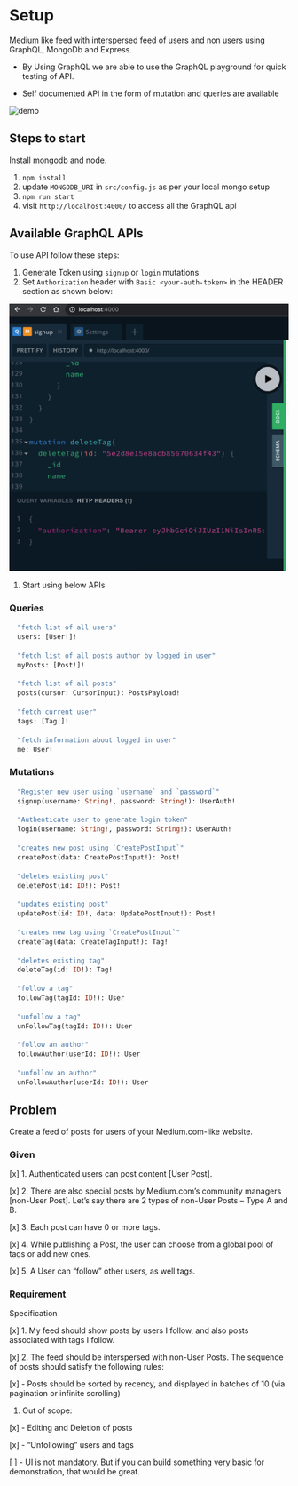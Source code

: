 # Setup

Medium like feed with interspersed feed of users and non users using GraphQL, MongoDb and Express.

- By Using GraphQL we are able to use the GraphQL playground for quick testing of API.

- Self documented API in the form of mutation and queries are available

![demo](graphql-auth.gif)

## Steps to start

Install mongodb and node.

1. `npm install`
2. update `MONGODB_URI` in `src/config.js` as per your local mongo setup
3. `npm run start`
4. visit `http://localhost:4000/` to access all the GraphQL api

## Available GraphQL APIs

To use API follow these steps:

1. Generate Token using `signup` or `login` mutations
2. Set `Authorization` header with `Basic <your-auth-token>` in the HEADER section as shown below:

![](setHeaderForAuth.png)


1. Start using below APIs


### Queries

```graphql
  "fetch list of all users"
  users: [User!]!

  "fetch list of all posts author by logged in user"
  myPosts: [Post!]!

  "fetch list of all posts"
  posts(cursor: CursorInput): PostsPayload!

  "fetch current user"
  tags: [Tag!]!

  "fetch information about logged in user"
  me: User!
```

### Mutations

```graphql
  "Register new user using `username` and `password`"
  signup(username: String!, password: String!): UserAuth!

  "Authenticate user to generate login token"
  login(username: String!, password: String!): UserAuth!

  "creates new post using `CreatePostInput`"
  createPost(data: CreatePostInput!): Post!

  "deletes existing post"
  deletePost(id: ID!): Post!

  "updates existing post"
  updatePost(id: ID!, data: UpdatePostInput!): Post!

  "creates new tag using `CreatePostInput`"
  createTag(data: CreateTagInput!): Tag!

  "deletes existing tag"
  deleteTag(id: ID!): Tag!

  "follow a tag"
  followTag(tagId: ID!): User

  "unfollow a tag"
  unFollowTag(tagId: ID!): User

  "follow an author"
  followAuthor(userId: ID!): User

  "unfollow an author"
  unFollowAuthor(userId: ID!): User
```



## Problem

Create a feed of posts for users of your Medium.com-like website.

### Given

[x] 1. Authenticated users can post content [User Post].

[x] 2. There are also special posts by Medium.com’s community managers [non-User Post]. Let’s say there are 2 types of non-User Posts – Type A and B.

[x] 3. Each post can have 0 or more tags.

[x] 4. While publishing a Post, the user can choose from a global pool of tags or add new ones.

[x] 5. A User can “follow” other users, as well tags.

### Requirement

Specification

[x] 1. My feed should show posts by users I follow, and also posts associated with tags I follow.

[x] 2. The feed should be interspersed with non-User Posts. The sequence of posts should satisfy the following rules:

[x] - Posts should be sorted by recency, and displayed in batches of 10 (via pagination or infinite scrolling)

1. Out of scope:

[x] - Editing and Deletion of posts

[x] - “Unfollowing” users and tags

[ ] - UI is not
  mandatory. But if you can build something very basic for demonstration, that would be great.
